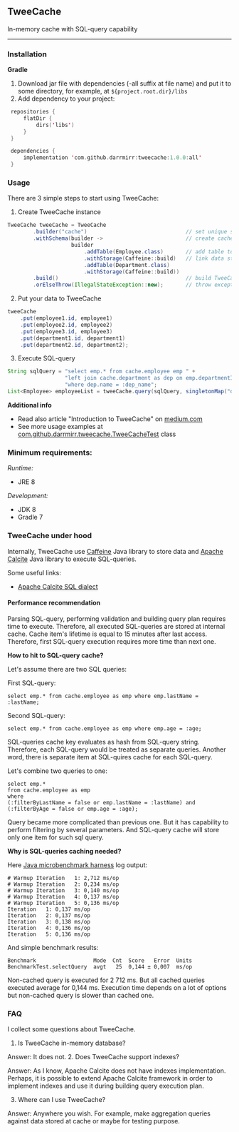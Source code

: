 ## TweeCache
In-memory cache with SQL-query capability
***

### Installation

**Gradle**

1. Download jar file with dependencies (-all suffix at file name) and put it to some directory, for example, at `${project.root.dir}/libs`
2. Add dependency to your project: 
```kotlin
 repositories {
     flatDir {
         dirs('libs')
     }
 }

 dependencies {
     implementation 'com.github.darrmirr:tweecache:1.0.0:all'
 }   
```

### Usage

There are 3 simple steps to start using TweeCache:

1. Create TweeCache instance
```java
TweeCache tweeCache = TweeCache
        .builder("cache")                               // set unique schema name
        .withSchema(builder ->                          // create cache schema
                    builder
                        .addTable(Employee.class)       // add table to schema
                        .withStorage(Caffeine::build)   // link data storage to table
                        .addTable(Department.class)
                        .withStorage(Caffeine::build))
        .build()                                        // build TweeCache
        .orElseThrow(IllegalStateException::new);       // throw exception if something goes wrong
```
2. Put your data to TweeCache
```java
tweeCache
    .put(employee1.id, employee1)
    .put(employee2.id, employee2)
    .put(employee3.id, employee3)
    .put(department1.id, department1)
    .put(department2.id, department2);
```
3. Execute SQL-query
```java
String sqlQuery = "select emp.* from cache.employee emp " +
                  "left join cache.department as dep on emp.departmentId = dep.id " +
                  "where dep.name = :dep_name";
List<Employee> employeeList = tweeCache.query(sqlQuery, singletonMap("dep_name", "IT department"), employeeRowMapper());
```

**Additional info**
- Read also article "Introduction to TweeCache" on [medium.com](https://darrmirr.medium.com/in-memory-cache-with-sql-query-capability-e41401e403ee)
- See more usage examples at [com.github.darrmirr.tweecache.TweeCacheTest](https://github.com/DarrMirr/TweeCache/blob/main/src/test/java/com/github/darrmirr/tweecache/TweeCacheTest.java) class

### Minimum requirements:

*Runtime:*
- JRE 8

*Development:*
- JDK 8
- Gradle 7

### TweeCache under hood

Internally, TweeCache use [Caffeine](https://github.com/ben-manes/caffeine) Java library to store data and [Apache Calcite](https://calcite.apache.org) Java library to execute SQL-queries.

Some useful links:
- [Apache Calcite SQL dialect](https://calcite.apache.org/docs/reference.html)

#### Performance recommendation

Parsing SQL-query, performing validation and building query plan requires time to execute. Therefore, all executed SQL-queries are stored at internal cache. Cache item's lifetime is equal to 15 minutes after last access. Therefore, first SQL-query execution requires more time than next one. 

**How to hit to SQL-query cache?**

Let's assume there are two SQL queries:

First SQL-query:
```sqlite-psql
select emp.* from cache.employee as emp where emp.lastName = :lastName;
```
Second SQL-query:
```sqlite-psql
select emp.* from cache.employee as emp where emp.age = :age;
```
SQL-queries cache key evaluates as hash from SQL-query string. Therefore, each SQL-query would be treated as separate queries. Another word, there is separate item at SQL-quires cache for each SQL-query.

Let's combine two queries to one:
```sqlite-psql
select emp.* 
from cache.employee as emp 
where 
(:filterByLastName = false or emp.lastName = :lastName) and 
(:filterByAge = false or emp.age = :age);
```
Query became more complicated than previous one. But it has capability to perform filtering by several parameters. And SQL-query cache will store only one item for such sql query.

**Why is SQL-queries caching needed?**

Here [Java microbenchmark harness](https://openjdk.java.net/projects/code-tools/jmh/) log output:

```
# Warmup Iteration   1: 2,712 ms/op
# Warmup Iteration   2: 0,234 ms/op
# Warmup Iteration   3: 0,140 ms/op
# Warmup Iteration   4: 0,137 ms/op
# Warmup Iteration   5: 0,136 ms/op
Iteration   1: 0,137 ms/op
Iteration   2: 0,137 ms/op
Iteration   3: 0,138 ms/op
Iteration   4: 0,136 ms/op
Iteration   5: 0,136 ms/op
```

And simple benchmark results:
```
Benchmark                  Mode  Cnt  Score   Error  Units
BenchmarkTest.selectQuery  avgt   25  0,144 ± 0,007  ms/op
```

Non-cached query is executed for 2 712 ms. But all cached queries executed average for 0,144 ms. Execution time depends on a lot of options but non-cached query is slower than cached one.

### FAQ

I collect some questions about TweeCache. 

1. Is TweeCache in-memory database?

Answer: It does not.
2. Does TweeCache support indexes?

Answer: 
As I know, Apache Calcite does not have indexes implementation. Perhaps, it is possible to extend Apache Calcite framework in order to implement indexes and use it during building query execution plan.

3. Where can I use TweeCache?

Answer: Anywhere you wish. For example, make aggregation queries against data stored at cache or maybe for testing purpose.